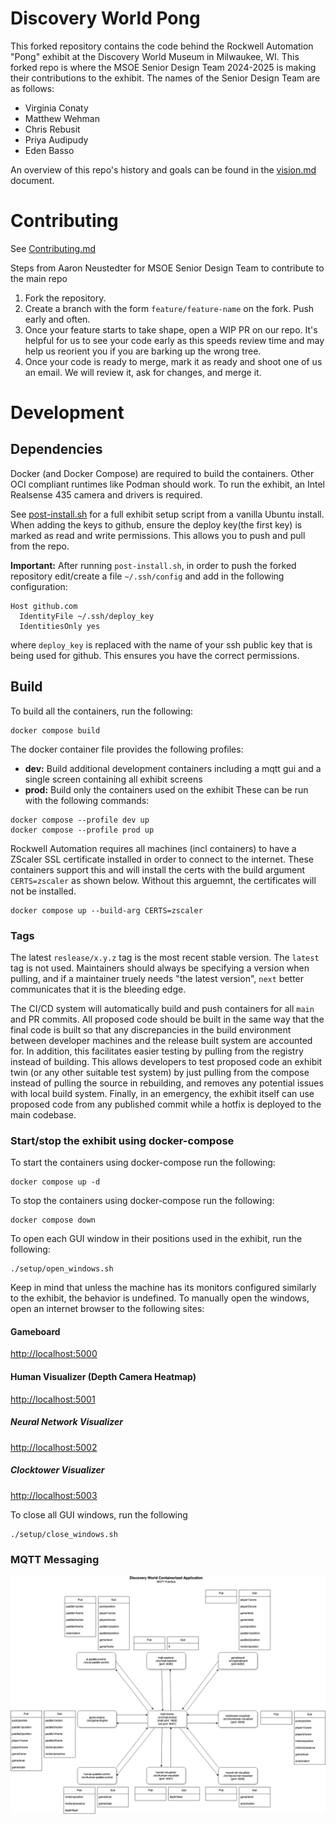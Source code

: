# Discovery World Pong
This forked repository contains the code behind the Rockwell Automation "Pong" exhibit at the Discovery World Museum in Milwaukee, WI. This forked repo is where the MSOE Senior Design Team 2024-2025 is making their contributions to the exhibit. The names of the Senior Design Team are as follows:
- Virginia Conaty
- Matthew Wehman
- Chris Rebusit
- Priya Audipudy
- Eden Basso

An overview of this repo's history and goals can be found in the [vision.md](/docs/API/overview/vision.md) document.

# Contributing
See [Contributing.md](/docs/CONTRIBUTING.md)

Steps from Aaron Neustedter for MSOE Senior Design Team to contribute to the main repo
1. Fork the repository.
2. Create a branch with the form ```feature/feature-name``` on the fork. Push early and often.
3. Once your feature starts to take shape, open a WIP PR on our repo. It's helpful for us to see your code early as this speeds review time and may help us reorient you if you are barking up the wrong tree.
4. Once your code is ready to merge, mark it as ready and shoot one of us an email. We will review it, ask for changes, and merge it.

# Development
## Dependencies
Docker (and Docker Compose) are required to build the containers.
Other OCI compliant runtimes like Podman should work.
To run the exhibit, an Intel Realsense 435 camera and drivers is required.

See [post-install.sh](setup/post-install.sh) for a full exhibit setup script from a vanilla Ubuntu install. When adding the keys to github, ensure the deploy key(the first key) is marked as read and write permissions. This allows you to push and pull from the repo.

**Important:**
After running ```post-install.sh```, in order to push the forked repository edit/create a file ```~/.ssh/config``` and add in the following configuration:
```
Host github.com
  IdentityFile ~/.ssh/deploy_key
  IdentitiesOnly yes
```
where ```deploy_key``` is replaced with the name of your ssh public key that is being used for github. This ensures you have the correct permissions.

## Build
To build all the containers, run the following:
```
docker compose build
```

The docker container file provides the following profiles:
- **dev:** Build additional development containers including a mqtt gui and a 
           single screen containing all exhibit screens
- **prod:** Build only the containers used on the exhibit
These can be run with the following commands:
```
docker compose --profile dev up
docker compose --profile prod up
```

Rockwell Automation requires all machines (incl containers) to have a ZScaler
SSL certificate installed in order to connect to the internet. These containers
support this and will install the certs with the build argument `CERTS=zscaler`
as shown below. Without this arguemnt, the certificates will not be installed.
```
docker compose up --build-arg CERTS=zscaler
```

### Tags
The latest `reslease/x.y.z` tag is the most recent stable version. 
The `latest` tag is not used.
Maintainers should always be specifying a version when pulling, and if a maintainer truely needs
"the latest version", `next` better communicates that it is the bleeding edge.

The CI/CD system will automatically build and push containers for all `main` and PR commits.
All proposed code should be built in the same way that the final code is built so that any 
discrepancies in the build environment between developer machines and the release built system are 
accounted for.
In addition, this facilitates easier testing by pulling from the registry instead of building. 
This allows developers to test proposed code an exhibit twin (or any other suitable test system) by
just pulling from the compose instead of pulling the source in rebuilding, and removes any potential
issues with local build system.
Finally, in an emergency, the exhibit itself can use proposed code from any published commit while a
hotfix is deployed to the main codebase.

### Start/stop the exhibit using docker-compose
To start the containers using docker-compose run the following:
```
docker compose up -d
```
To stop the containers using docker-compose run the following:
```
docker compose down
```

To open each GUI window in their positions used in the exhibit, run the following:
```
./setup/open_windows.sh
```
Keep in mind that unless the machine has its monitors configured similarly to the exhibit, the behavior is undefined.
To manually open the windows, open an internet browser to the following sites:
#### Gameboard
[http://localhost:5000](http://localhost:5000)
#### Human Visualizer (Depth Camera Heatmap)
[http://localhost:5001](http://localhost:5001)
##### Neural Network Visualizer
[http://localhost:5002](http://localhost:5002)
##### Clocktower Visualizer
[http://localhost:5003](http://localhost:5003)

To close all GUI windows, run the following
```
./setup/close_windows.sh
```


### MQTT Messaging
![MQTT Messaging Diagram](/docs/assets/mqtt_messaging_diagram.png "MQTT Messaging Diagram")

